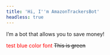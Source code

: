 ```yaml
---
title: 'Hi, I''m AmazonTrackersBot'
headless: true
---
```

I’m a bot that allows you to save money!

<font color='red'>test blue color font</font>
~~This is green~~